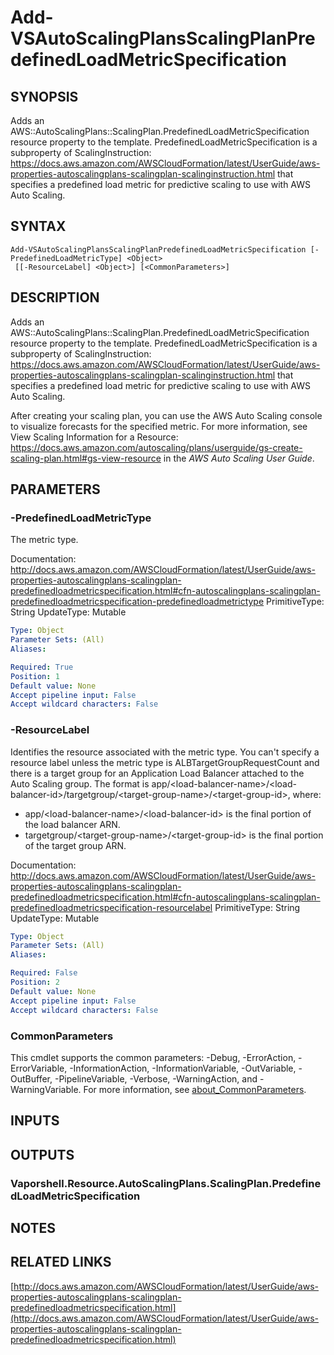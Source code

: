 # Add-VSAutoScalingPlansScalingPlanPredefinedLoadMetricSpecification

## SYNOPSIS
Adds an AWS::AutoScalingPlans::ScalingPlan.PredefinedLoadMetricSpecification resource property to the template.
PredefinedLoadMetricSpecification is a subproperty of ScalingInstruction: https://docs.aws.amazon.com/AWSCloudFormation/latest/UserGuide/aws-properties-autoscalingplans-scalingplan-scalinginstruction.html that specifies a predefined load metric for predictive scaling to use with AWS Auto Scaling.

## SYNTAX

```
Add-VSAutoScalingPlansScalingPlanPredefinedLoadMetricSpecification [-PredefinedLoadMetricType] <Object>
 [[-ResourceLabel] <Object>] [<CommonParameters>]
```

## DESCRIPTION
Adds an AWS::AutoScalingPlans::ScalingPlan.PredefinedLoadMetricSpecification resource property to the template.
PredefinedLoadMetricSpecification is a subproperty of ScalingInstruction: https://docs.aws.amazon.com/AWSCloudFormation/latest/UserGuide/aws-properties-autoscalingplans-scalingplan-scalinginstruction.html that specifies a predefined load metric for predictive scaling to use with AWS Auto Scaling.

After creating your scaling plan, you can use the AWS Auto Scaling console to visualize forecasts for the specified metric.
For more information, see View Scaling Information for a Resource: https://docs.aws.amazon.com/autoscaling/plans/userguide/gs-create-scaling-plan.html#gs-view-resource in the *AWS Auto Scaling User Guide*.

## PARAMETERS

### -PredefinedLoadMetricType
The metric type.

Documentation: http://docs.aws.amazon.com/AWSCloudFormation/latest/UserGuide/aws-properties-autoscalingplans-scalingplan-predefinedloadmetricspecification.html#cfn-autoscalingplans-scalingplan-predefinedloadmetricspecification-predefinedloadmetrictype
PrimitiveType: String
UpdateType: Mutable

```yaml
Type: Object
Parameter Sets: (All)
Aliases:

Required: True
Position: 1
Default value: None
Accept pipeline input: False
Accept wildcard characters: False
```

### -ResourceLabel
Identifies the resource associated with the metric type.
You can't specify a resource label unless the metric type is ALBTargetGroupRequestCount and there is a target group for an Application Load Balancer attached to the Auto Scaling group.
The format is app/\<load-balancer-name\>/\<load-balancer-id\>/targetgroup/\<target-group-name\>/\<target-group-id\>, where:
+ app/\<load-balancer-name\>/\<load-balancer-id\> is the final portion of the load balancer ARN.
+ targetgroup/\<target-group-name\>/\<target-group-id\> is the final portion of the target group ARN.

Documentation: http://docs.aws.amazon.com/AWSCloudFormation/latest/UserGuide/aws-properties-autoscalingplans-scalingplan-predefinedloadmetricspecification.html#cfn-autoscalingplans-scalingplan-predefinedloadmetricspecification-resourcelabel
PrimitiveType: String
UpdateType: Mutable

```yaml
Type: Object
Parameter Sets: (All)
Aliases:

Required: False
Position: 2
Default value: None
Accept pipeline input: False
Accept wildcard characters: False
```

### CommonParameters
This cmdlet supports the common parameters: -Debug, -ErrorAction, -ErrorVariable, -InformationAction, -InformationVariable, -OutVariable, -OutBuffer, -PipelineVariable, -Verbose, -WarningAction, and -WarningVariable. For more information, see [about_CommonParameters](http://go.microsoft.com/fwlink/?LinkID=113216).

## INPUTS

## OUTPUTS

### Vaporshell.Resource.AutoScalingPlans.ScalingPlan.PredefinedLoadMetricSpecification
## NOTES

## RELATED LINKS

[http://docs.aws.amazon.com/AWSCloudFormation/latest/UserGuide/aws-properties-autoscalingplans-scalingplan-predefinedloadmetricspecification.html](http://docs.aws.amazon.com/AWSCloudFormation/latest/UserGuide/aws-properties-autoscalingplans-scalingplan-predefinedloadmetricspecification.html)

